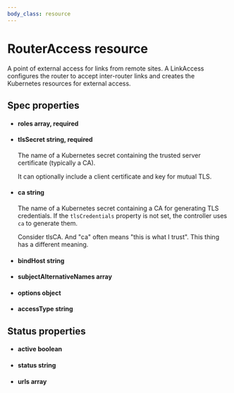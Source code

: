 ```yaml
---
body_class: resource
---
```


# RouterAccess resource

<section>

A point of external access for links from remote sites.  A
LinkAccess configures the router to accept inter-router
links and creates the Kubernetes resources for external
access.

</section>

<section>

## Spec properties

- <h4 id="roles">roles <span class="property-info">array, required</span></h3>

- <h4 id="tlssecret">tlsSecret <span class="property-info">string, required</span></h3>

  The name of a Kubernetes secret containing the trusted
  server certificate (typically a CA).
  
  It can optionally include a client certificate and key for
  mutual TLS.

- <h4 id="ca">ca <span class="property-info">string</span></h3>

  The name of a Kubernetes secret containing a CA for
  generating TLS credentials.  If the `tlsCredentials`
  property is not set, the controller uses `ca` to
  generate them.

  Consider tlsCA.  And "ca" often means "this is what I trust".  This thing has a different meaning.

- <h4 id="bindhost">bindHost <span class="property-info">string</span></h3>

- <h4 id="subjectalternativenames">subjectAlternativeNames <span class="property-info">array</span></h3>

- <h4 id="options">options <span class="property-info">object</span></h3>

- <h4 id="accesstype">accessType <span class="property-info">string</span></h3>

</section>

<section>

## Status properties

- <h4 id="active">active <span class="property-info">boolean</span></h3>

- <h4 id="status">status <span class="property-info">string</span></h3>

- <h4 id="urls">urls <span class="property-info">array</span></h3>

</section>
